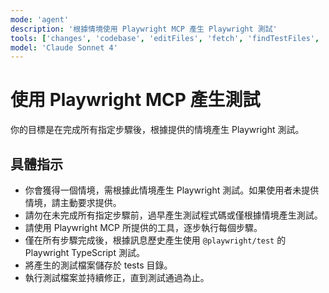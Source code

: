 ```yaml
---
mode: 'agent'
description: '根據情境使用 Playwright MCP 產生 Playwright 測試'
tools: ['changes', 'codebase', 'editFiles', 'fetch', 'findTestFiles', 'problems', 'runCommands', 'runTasks', 'runTests', 'search', 'searchResults', 'terminalLastCommand', 'terminalSelection', 'testFailure', 'playwright']
model: 'Claude Sonnet 4'
---
```


# 使用 Playwright MCP 產生測試

你的目標是在完成所有指定步驟後，根據提供的情境產生 Playwright 測試。

## 具體指示

- 你會獲得一個情境，需根據此情境產生 Playwright 測試。如果使用者未提供情境，請主動要求提供。
- 請勿在未完成所有指定步驟前，過早產生測試程式碼或僅根據情境產生測試。
- 請使用 Playwright MCP 所提供的工具，逐步執行每個步驟。
- 僅在所有步驟完成後，根據訊息歷史產生使用 `@playwright/test` 的 Playwright TypeScript 測試。
- 將產生的測試檔案儲存於 tests 目錄。
- 執行測試檔案並持續修正，直到測試通過為止。
